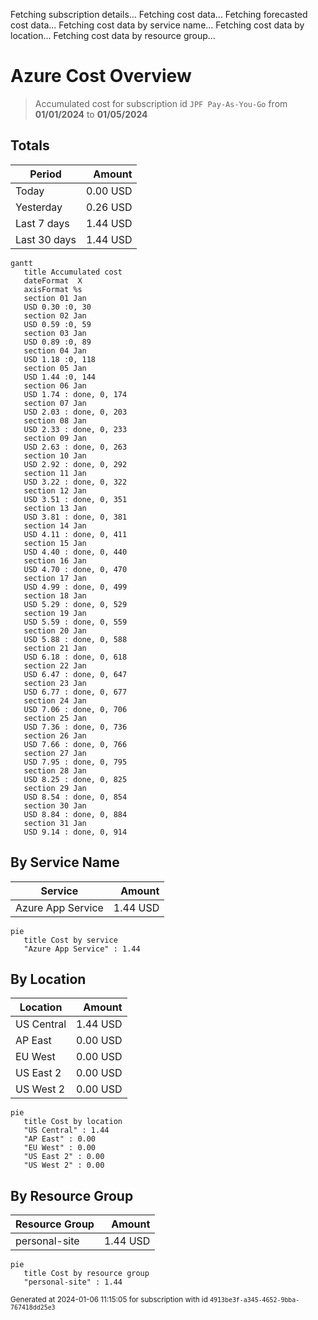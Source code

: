 Fetching subscription details...
Fetching cost data...
Fetching forecasted cost data...
Fetching cost data by service name...
Fetching cost data by location...
Fetching cost data by resource group...
# Azure Cost Overview

> Accumulated cost for subscription id `JPF Pay-As-You-Go` from **01/01/2024** to **01/05/2024**

## Totals

|Period|Amount|
|---|---:|
|Today|0.00 USD|
|Yesterday|0.26 USD|
|Last 7 days|1.44 USD|
|Last 30 days|1.44 USD|

```mermaid
gantt
   title Accumulated cost
   dateFormat  X
   axisFormat %s
   section 01 Jan
   USD 0.30 :0, 30
   section 02 Jan
   USD 0.59 :0, 59
   section 03 Jan
   USD 0.89 :0, 89
   section 04 Jan
   USD 1.18 :0, 118
   section 05 Jan
   USD 1.44 :0, 144
   section 06 Jan
   USD 1.74 : done, 0, 174
   section 07 Jan
   USD 2.03 : done, 0, 203
   section 08 Jan
   USD 2.33 : done, 0, 233
   section 09 Jan
   USD 2.63 : done, 0, 263
   section 10 Jan
   USD 2.92 : done, 0, 292
   section 11 Jan
   USD 3.22 : done, 0, 322
   section 12 Jan
   USD 3.51 : done, 0, 351
   section 13 Jan
   USD 3.81 : done, 0, 381
   section 14 Jan
   USD 4.11 : done, 0, 411
   section 15 Jan
   USD 4.40 : done, 0, 440
   section 16 Jan
   USD 4.70 : done, 0, 470
   section 17 Jan
   USD 4.99 : done, 0, 499
   section 18 Jan
   USD 5.29 : done, 0, 529
   section 19 Jan
   USD 5.59 : done, 0, 559
   section 20 Jan
   USD 5.88 : done, 0, 588
   section 21 Jan
   USD 6.18 : done, 0, 618
   section 22 Jan
   USD 6.47 : done, 0, 647
   section 23 Jan
   USD 6.77 : done, 0, 677
   section 24 Jan
   USD 7.06 : done, 0, 706
   section 25 Jan
   USD 7.36 : done, 0, 736
   section 26 Jan
   USD 7.66 : done, 0, 766
   section 27 Jan
   USD 7.95 : done, 0, 795
   section 28 Jan
   USD 8.25 : done, 0, 825
   section 29 Jan
   USD 8.54 : done, 0, 854
   section 30 Jan
   USD 8.84 : done, 0, 884
   section 31 Jan
   USD 9.14 : done, 0, 914
```

## By Service Name

|Service|Amount|
|---|---:|
|Azure App Service|1.44 USD|

```mermaid
pie
   title Cost by service
   "Azure App Service" : 1.44
```

## By Location

|Location|Amount|
|---|---:|
|US Central|1.44 USD|
|AP East|0.00 USD|
|EU West|0.00 USD|
|US East 2|0.00 USD|
|US West 2|0.00 USD|

```mermaid
pie
   title Cost by location
   "US Central" : 1.44
   "AP East" : 0.00
   "EU West" : 0.00
   "US East 2" : 0.00
   "US West 2" : 0.00
```

## By Resource Group

|Resource Group|Amount|
|---|---:|
|personal-site|1.44 USD|

```mermaid
pie
   title Cost by resource group
   "personal-site" : 1.44
```

<sup>Generated at 2024-01-06 11:15:05 for subscription with id `4913be3f-a345-4652-9bba-767418dd25e3`</sup>
